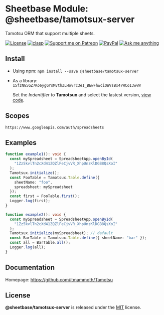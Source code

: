 # Sheetbase Module: @sheetbase/tamotsux-server

Tamotsu ORM that support multiple sheets.

<!-- <content> -->

[![License][license_badge]][license_url] [![clasp][clasp_badge]][clasp_url] [![Support me on Patreon][patreon_badge]][patreon_url] [![PayPal][paypal_donate_badge]][paypal_donate_url] [![Ask me anything][ask_me_badge]][ask_me_url]

<!-- </content> -->

## Install

- Using npm: `npm install --save @sheetbase/tamotsux-server`

- As a library: `15fzNG5GZ7Ko6ygGYsMvthZLHovrc3eI_BEwFhwciOWVsBx47WCo13wvW`

  Set the _Indentifier_ to **Tamotsux** and select the lastest version, [view code](https://script.google.com/d/15fzNG5GZ7Ko6ygGYsMvthZLHovrc3eI_BEwFhwciOWVsBx47WCo13wvW/edit?usp=sharing).

## Scopes

`https://www.googleapis.com/auth/spreadsheets`

## Examples

```ts
function example1(): void {
  const mySpreadsheet = SpreadsheetApp.openById(
    "1Zz5kvlTn2cXd41ZQZlFeCjvVR_XhpUnzKlDGB8QsXoI"
  );
  Tamotsux.initialize();
  const FooTable = Tamotsux.Table.define({
    sheetName: "foo",
    spreadsheet: mySpreadsheet
  });
  const first = FooTable.first();
  Logger.log(first);
}

function example2(): void {
  const mySpreadsheet = SpreadsheetApp.openById(
    "1Zz5kvlTn2cXd41ZQZlFeCjvVR_XhpUnzKlDGB8QsXoI"
  );
  Tamotsux.initialize(mySpreadsheet); // dafault
  const BarTable = Tamotsux.Table.define({ sheetName: "bar" });
  const all = BarTable.all();
  Logger.log(all);
}
```

## Documentation

Homepage: https://github.com/itmammoth/Tamotsu

## License

**@sheetbase/tamotsux-server** is released under the [MIT](https://github.com/sheetbase/module-tamotsux-server/blob/master/LICENSE) license.

<!-- <footer> -->

[license_badge]: https://img.shields.io/github/license/mashape/apistatus.svg
[license_url]: https://github.com/sheetbase/module-tamotsux-server/blob/master/LICENSE
[clasp_badge]: https://img.shields.io/badge/built%20with-clasp-4285f4.svg
[clasp_url]: https://github.com/google/clasp
[patreon_badge]: https://ionicabizau.github.io/badges/patreon.svg
[patreon_url]: https://www.patreon.com/lamnhan
[paypal_donate_badge]: https://ionicabizau.github.io/badges/paypal_donate.svg
[paypal_donate_url]: https://www.paypal.me/lamnhan
[ask_me_badge]: https://img.shields.io/badge/ask/me-anything-1abc9c.svg
[ask_me_url]: https://m.me/sheetbase

<!-- </footer> -->
